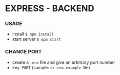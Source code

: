 # EXPRESS - BACKEND

### USAGE
- install
```$ npm install```
- start server
```$ npm start```

### CHANGE PORT
- create a ```.env``` file and give an arbitrary port number
- key: ```PORT```
(sample: in ```.env.example``` file)

